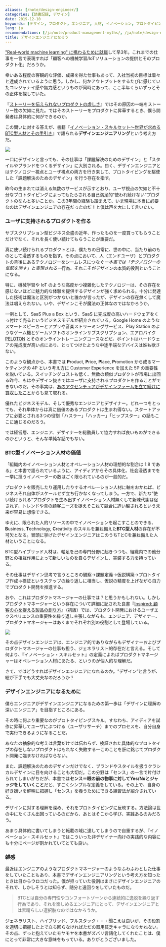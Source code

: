 ```yaml
---
aliases: [/note/design-engineer/]
categories: [読書記録, デザイン]
date: 2019-12-10
keywords: [デザイン, プロダクト, エンジニア, 人材, イノベーション, プロトタイピング, c型, 本書, プロダクトマネージャー, ユーザ]
lang: ja
recommendations: [/ja/note/product-management-myths/, /ja/note/design-note-88/, /ja/note/tech-design-story/]
title: デザインエンジニアになろう
---
```


["Real-world machine learning" に携わるために就職](/note/master-graduate/)して早3年。これまでの仕事を一言で表現すれば「顧客への機械学習/IoTソリューションの提供とそのプロダクト化」だろうか。

幸いある程度の客観的な評価、成果を得た仕事もあって、入社当初の目標は着々と達成されているように思う。しかし、何かアウトプットをするたびに感じていたコレジャナイ感や無力感というものが同時にあって、ここ半年くらいずっとその正体を探していた。

『[ストーリーを伝えられないプロダクトの虚しさ](/note/tech-design-story/)』ではその原因の一端をストーリー性の欠如に見た。ではそのストーリーをプロダクトに昇華するとき、僕ら開発者は具体的に何ができるのか。

この問いに対する答えが、書籍『[イノベーション・スキルセット～世界が求めるBTC型人材とその手引き](https://amzn.to/2B8p6FR)』で語られる**デザインエンジニアリング**という考え方だ。

<a href="https://www.amazon.co.jp/dp/B07WRJ2C5Y/ref=as_li_ss_il?_encoding=UTF8&btkr=1&linkCode=li2&tag=takuti-22&linkId=5d6f850250daf47a6ea6a83014c60290&language=ja_JP" target="_blank"><img border="0" src="//ws-fe.amazon-adsystem.com/widgets/q?_encoding=UTF8&ASIN=B07WRJ2C5Y&Format=_SL160_&ID=AsinImage&MarketPlace=JP&ServiceVersion=20070822&WS=1&tag=takuti-22&language=ja_JP" ></a><img src="https://ir-jp.amazon-adsystem.com/e/ir?t=takuti-22&language=ja_JP&l=li2&o=9&a=B07WRJ2C5Y" width="1" height="1" border="0" alt="" style="border:none !important; margin:0px !important;" />

一口にデザインと言っても、その仕事は「課題解決のためのデザイン」と「スタイルやブランドをつくるデザイン」に大別される。曰く、デザインエンジニアとはテクノロジー視点とユーザ視点の両方を行き来して、プロトタイピングを駆使した「課題解決のためのデザイン」を行う存在を指す。

昨今の生まれては消える無数のサービスが示すとおり、ユーザ視点の欠如と不十分なプロトタイピングによってもたらされる自己満足的”使われ続けない”プロダクトのなんと多いことか。この3年間の経験も踏まえて、いま現場に本当に必要なのはデザインエンジニアの存在だったのだ！と僕は声を大にして言いたい。

### ユーザに支持されるプロダクトを作る

サブスクリプション型ビジネス全盛の近年、作ったものを一度買ってもらうことだけでなく、それを長く使い続けてもらうことが重要だ。

真に使い続けられるプロダクトとは、僕たちの日常に、世の中に、当たり前のものとして浸透するものを指す。その点において、人（エンドユーザ）とプロダクトの背後にあるテクノロジーをシームレスにつなぐ*ー本書では「テクノロジーの気配を消す」と表現されるー*行為、それこそがデザインの本質的役割ということになる。

特に、機械学習や IoT のような高度かつ複雑化したテクノロジーは、その存在を感じないほどに魅力的な体験を提供するデザインが強く求められる。十分に発達した技術は魔法と区別がつかないと誰かが言ったが、デザインの存在無くして魔法は唱えられない。いや、デザインこそが魔法の正体なのではなかろうか。

一例として、SaaS Plus a Box という、SaaS に完成度の高いハードウェアをくっ付けて売るというビジネスモデルが紹介されている。Google Home のようなスマートスピーカーとアプリや音楽ストリーミングサービス、Play Station のようなゲーム機とゲームソフトのオンラインサブスクリプション、エアロバイク [PELOTON](https://www.onepeloton.com/bike) とそのオンライントレーニングコースなどだ。ポイントはハードウェアの完成度が高い点にあり、とってつけたような中途半端なデバイスは誰も欲さない。

このような観点から、本書では **P**roduct, **P**rice, **P**lace, **P**romotion から成るマーケティングの 4P という考え方に Customer Ex**p**erience を加えた 5P の重要性を説いている。スイッチングコストも低く、無数の類似プロダクトが市場に出回る昨今、もはやデザイン抜きではユーザに支持されるプロダクトを作ることができないのだ。その事実は、[あのアクセンチュアがデザインファームを立て続けに買収したこと](https://forbesjapan.com/articles/detail/26680)からも見て取れる。

優れたビジネスモデル、そして優秀なエンジニアとデザイナー。どれ一つをとっても、それ単体からは真に価値のあるプロダクトは生まれ得ない。スタートアップに必要とされる3つの役割「ハスラー」「ハッカー」「ヒップスター」の話もここに通じるのだろう。

では経営層、エンジニア、デザイナーを総動員して協力すれば良いものができるのかというと、そんな単純な話でもない。

### BTC型イノベーション人材の価値

「組織内のイノベーション人材とオペレーション人材の理想的な割合は 1:8 である」と本書で語られているように、アイディアからその具体化、社会浸透までを一挙に担うイノベーターの数はごく限られているのが一般的だ。

プロダクトを販売したり運用したりするオペレーション人材に軸をおかねば、ビジネスそれ自体がスケールせず立ち行かなくなってしまう。一方で、新たな“使い続けられる“プロダクトを生み出すイノベーション人材無くして新陳代謝は促されず、トレンドや真の顧客ニーズを捉えそこねて競合に追い越されるという未来が容易に想像できる。

ゆえに、限られた人的リソースの中でイノベーションを起こすことのできる、**B**usiness, **T**echnology, **C**reativity のスキルを兼ね備えた**BTC型人材**の存在が不可欠となる。冒頭に挙げたデザインエンジニアはこのうちTとCを兼ね備えた人材ということになる。

BTC型ハイブリッド人材は、軸足を己の専門分野に起きつつも、組織内での他分野との相互作用によって新しいものを自らデザインし、実装する力を持っている。

その仕事はデザイン思考で言うところの観察→課題定義→仮説構築→プロトタイプ作成→検証というステップの繰り返しに相当し、仮説の精度を上げながら自力でプロダクト開発を推進する。

おや、これはプロダクトマネージャーの仕事では？と思うかもしれない。しかしプロダクトマネージャーという存在について詳細に記された良書『[Inspired: 顧客の心を捉える製品の創り方](https://amzn.to/345iRyE)』（初版）では、プロダクト開発におけるユーザエクスペリエンスの重要性を繰り返し主張しながらも、エンジニア、デザイナー、プロダクトマネージャーはあくまでそれぞれ別の役割として登場している。

<a href="https://www.amazon.co.jp/INSPIRED-%E7%86%B1%E7%8B%82%E3%81%95%E3%81%9B%E3%82%8B%E8%A3%BD%E5%93%81%E3%82%92%E7%94%9F%E3%81%BF%E5%87%BA%E3%81%99%E3%83%97%E3%83%AD%E3%83%80%E3%82%AF%E3%83%88%E3%83%9E%E3%83%8D%E3%82%B8%E3%83%A1%E3%83%B3%E3%83%88-%E3%83%9E%E3%83%BC%E3%83%86%E3%82%A3%E3%83%BB%E3%82%B1%E3%83%BC%E3%82%AC%E3%83%B3-ebook/dp/B0814STTHV/ref=as_li_ss_il?_encoding=UTF8&qid=1569787383&sr=8-3&linkCode=li2&tag=takuti-22&linkId=dbd80fb891f6cf3db54f0c44d108c549&language=ja_JP" target="_blank"><img border="0" src="//ws-fe.amazon-adsystem.com/widgets/q?_encoding=UTF8&ASIN=B0814STTHV&Format=_SL160_&ID=AsinImage&MarketPlace=JP&ServiceVersion=20070822&WS=1&tag=takuti-22&language=ja_JP" ></a><img src="https://ir-jp.amazon-adsystem.com/e/ir?t=takuti-22&language=ja_JP&l=li2&o=9&a=B0814STTHV" width="1" height="1" border="0" alt="" style="border:none !important; margin:0px !important;" />

その点デザインエンジニアは、エンジニア的でありながらもデザイナーおよびプロダクトマネージャーの仕事も担う、ジェネラリスト的存在だと言える。そして何より、『イノベーション・スキルセット』の定義によればプロダクトマネージャーはオペレーション人材にあたる、というのが個人的な理解だ。

さて、ではどうすればデザインエンジニアになれるのか。“デザイン”と言うが、絵が下手でも大丈夫なのだろうか？

### デザインエンジニアになるために

僕らエンジニアがデザインエンジニアになるための第一歩は「デザインに理解の深いエンジニア」を目指すところにある。

その時に何より重要なのがプロトタイピングスキル。すなわち、アイディアを試作に昇華してユーザにぶつける（ユーザリサーチ）までのプロセスを、自分自身で実行できるようになることだ。

あなたの抽象的な考えは言葉だけでは伝わらず、検証された具体的なプロトタイプの存在しないプロダクトはもれなく失敗する―このことを肝に銘じてプロダクト開発に臨まなければならない。

また、課題解決のためのデザインだけでなく、ブランドやスタイルを扱うクラシカルデザインに目を向けることも大切だ。この分野は「センス」の一言で片付けられてしまいがちだが、本書では**センス＝眼の前の物事に対してYes/Noとジャッジをしていくこと**だと、すごくシンプルな定義をしている。その上で、自身の好き嫌いを鮮明に把握し「センス」を養うためにできる練習法が紹介されている。

デザインに対する理解を深め、それをプロトタイピングに反映する。方法論は世の中にたくさん出回っているのだから、あとはそこから学び、実践あるのみだろう。

あまり具体的に書いてしまうと転載の域に達してしまうので自重するが、『イノベーション・スキルセット』ではこういった非デザイナー向けの実践的な内容にも十分にページが割かれていてとても良い。

### 雑感

最近はエンジニアのようなプロダクトマネージャーのようなふわふわとした仕事をしていたこともあり、本書でデザインエンジニアリングという考え方を知ったときは目からウロコだった。僕が担っていた役割はまさにデザインエンジニアのそれで、しかしそうとは知らず、随分と遠回りをしていたものだ。

> BTCとは自分の専門性やコンフォートゾーンから連続的に逸脱を繰り返す行為であり、それを楽しめるエンジニアにとって、デザインエンジニアとは素晴らしい選択肢なのではなかろうか。

ジェネラリスト、ハイブリッド、フルスタック・・・聞こえは良いが、その役割を適切に把握した上で立ち回らなければただの器用貧乏キャラになりかねない。その点、ずっと抱えていたモヤモヤを本書がズバリ言語化してくれたことは、僕にとって非常に大きな意味をもっている。ありがとうございました。
